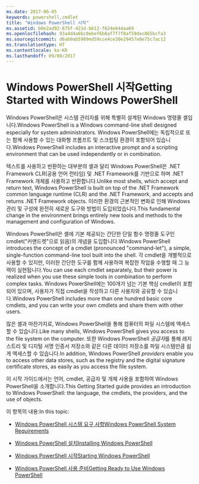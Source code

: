 ```yaml
---
ms.date: 2017-06-05
keywords: powershell,cmdlet
title: "Windows PowerShell 시작"
ms.assetid: b0e2ad92-875f-421d-b612-f624e644aa69
ms.openlocfilehash: 93a4d4a6bc0ebef6b6af7f7f8af59dec865bcfa3
ms.sourcegitcommit: d6ab9ab5909ed59cce4ce30e29457e0e75c7ac12
ms.translationtype: HT
ms.contentlocale: ko-KR
ms.lasthandoff: 09/08/2017
---
```

# <a name="getting-started-with-windows-powershell"></a><span data-ttu-id="174fb-103">Windows PowerShell 시작</span><span class="sxs-lookup"><span data-stu-id="174fb-103">Getting Started with Windows PowerShell</span></span>
<span data-ttu-id="174fb-104">Windows PowerShell은 시스템 관리자를 위해 특별히 설계된 Windows 명령줄 셸입니다.</span><span class="sxs-lookup"><span data-stu-id="174fb-104">Windows PowerShell is a Windows command-line shell designed especially for system administrators.</span></span> <span data-ttu-id="174fb-105">Windows PowerShell에는 독립적으로 또는 함께 사용할 수 있는 대화형 프롬프트 및 스크립팅 환경이 포함되어 있습니다.</span><span class="sxs-lookup"><span data-stu-id="174fb-105">Windows PowerShell includes an interactive prompt and a scripting environment that can be used independently or in combination.</span></span>

<span data-ttu-id="174fb-106">텍스트를 사용하고 반환하는 대부분의 셸과 달리 Windows PowerShell은 .NET Framework CLR(공용 언어 런타임) 및 .NET Framework를 기반으로 하며 .NET Framework 개체를 사용하고 반환합니다.</span><span class="sxs-lookup"><span data-stu-id="174fb-106">Unlike most shells, which accept and return text, Windows PowerShell is built on top of the .NET Framework common language runtime (CLR) and the .NET Framework, and accepts and returns .NET Framework objects.</span></span> <span data-ttu-id="174fb-107">이러한 환경의 근본적인 변화로 인해 Windows 관리 및 구성에 완전히 새로운 도구와 방법이 도입되었습니다.</span><span class="sxs-lookup"><span data-stu-id="174fb-107">This fundamental change in the environment brings entirely new tools and methods to the management and configuration of Windows.</span></span>

<span data-ttu-id="174fb-108">Windows PowerShell은 셸에 기본 제공되는 간단한 단일 함수 명령줄 도구인 cmdlet("커맨드렛"으로 읽음)의 개념을 도입합니다.</span><span class="sxs-lookup"><span data-stu-id="174fb-108">Windows PowerShell introduces the concept of a cmdlet (pronounced "command-let"), a simple, single-function command-line tool built into the shell.</span></span> <span data-ttu-id="174fb-109">각 cmdlet을 개별적으로 사용할 수 있지만, 이러한 간단한 도구를 함께 사용하여 복잡한 작업을 수행할 때 그 능력이 실현됩니다.</span><span class="sxs-lookup"><span data-stu-id="174fb-109">You can use each cmdlet separately, but their power is realized when you use these simple tools in combination to perform complex tasks.</span></span> <span data-ttu-id="174fb-110">Windows PowerShell에는 100개가 넘는 기본 핵심 cmdlet이 포함되어 있으며, 사용자가 직접 cmdlet을 작성하고 다른 사용자와 공유할 수 있습니다.</span><span class="sxs-lookup"><span data-stu-id="174fb-110">Windows PowerShell includes more than one hundred basic core cmdlets, and you can write your own cmdlets and share them with other users.</span></span>

<span data-ttu-id="174fb-111">많은 셸과 마찬가지로, Windows PowerShell을 통해 컴퓨터의 파일 시스템에 액세스할 수 있습니다.</span><span class="sxs-lookup"><span data-stu-id="174fb-111">Like many shells, Windows PowerShell gives you access to the file system on the computer.</span></span> <span data-ttu-id="174fb-112">또한 Windows PowerShell *공급자*를 통해 레지스트리 및 디지털 서명 인증서 저장소와 같은 다른 데이터 저장소를 파일 시스템만큼 쉽게 액세스할 수 있습니다.</span><span class="sxs-lookup"><span data-stu-id="174fb-112">In addition, Windows PowerShell *providers* enable you to access other data stores, such as the registry and the digital signature certificate stores, as easily as you access the file system.</span></span>

<span data-ttu-id="174fb-113">이 시작 가이드에서는 언어, cmdlet, 공급자 및 개체 사용을 포함하여 Windows PowerShell을 소개합니다.</span><span class="sxs-lookup"><span data-stu-id="174fb-113">This Getting Started guide provides an introduction to Windows PowerShell: the language, the cmdlets, the providers, and the use of objects.</span></span>

<span data-ttu-id="174fb-114">이 항목의 내용:</span><span class="sxs-lookup"><span data-stu-id="174fb-114">In this topic:</span></span>

- [<span data-ttu-id="174fb-115">Windows PowerShell 시스템 요구 사항</span><span class="sxs-lookup"><span data-stu-id="174fb-115">Windows PowerShell System Requirements</span></span>](../setup/Windows-PowerShell-System-Requirements.md)

- [<span data-ttu-id="174fb-116">Windows PowerShell 설치</span><span class="sxs-lookup"><span data-stu-id="174fb-116">Installing Windows PowerShell</span></span>](../setup/Installing-Windows-PowerShell.md)

- [<span data-ttu-id="174fb-117">Windows PowerShell 시작</span><span class="sxs-lookup"><span data-stu-id="174fb-117">Starting Windows PowerShell</span></span>](../setup/Starting-Windows-PowerShell.md)

- [<span data-ttu-id="174fb-118">Windows PowerShell 사용 준비</span><span class="sxs-lookup"><span data-stu-id="174fb-118">Getting Ready to Use Windows PowerShell</span></span>](Getting-Ready-to-Use-Windows-PowerShell.md)

